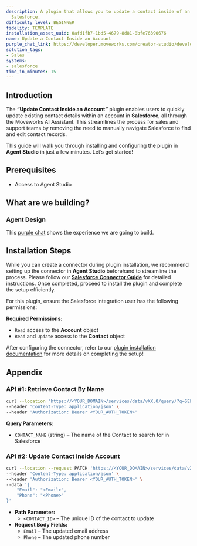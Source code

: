 ```yaml
---
description: A plugin that allows you to update a contact inside of an account in
  Salesforce.
difficulty_level: BEGINNER
fidelity: TEMPLATE
installation_asset_uuid: 0afd1fb7-1bd5-4679-8d81-8bfe76390676
name: Update a Contact Inside an Account
purple_chat_link: https://developer.moveworks.com/creator-studio/developer-tools/purple-chat/?conversation=%7B%22startTimestamp%22%3A%2211%3A43+AM%22%2C%22messages%22%3A%5B%7B%22parts%22%3A%5B%7B%22richText%22%3A%22I+need+to+update+the+contact+details+for+John+Doe+in+our+Palm+Hotels+account.%22%7D%5D%2C%22role%22%3A%22user%22%7D%2C%7B%22parts%22%3A%5B%7B%22reasoningSteps%22%3A%5B%7B%22richText%22%3A%22Searching+Salesforce+for+contact+%27John+Doe%27+in+%27Palm+Hotels%27+account...%22%2C%22status%22%3A%22pending%22%7D%2C%7B%22richText%22%3A%22Found+contact+%27John+Doe%27+with+email+john.doe%40example.com+and+phone+number+123-456-7890.%22%2C%22status%22%3A%22success%22%7D%5D%7D%2C%7B%22richText%22%3A%22I%27ve+found+the+following+contact+details+for+John+Doe+in+Palm+Hotels.%3Cbr%3EWhat+would+you+like+to+update%3F%22%7D%2C%7B%22richText%22%3A%22%3Cb%3EJohn+Doe+-+Current+Details%3C%2Fb%3E%3Cbr%3E%3Cb%3EEmail%3A%3C%2Fb%3E+john.doe%40example.com%3Cbr%3E%3Cb%3EPhone%3A%3C%2Fb%3E+123-456-7890%22%7D%2C%7B%22citations%22%3A%5B%7B%22citationTitle%22%3A%22John+Doe%22%2C%22connectorName%22%3A%22salesforce%22%7D%5D%7D%5D%2C%22role%22%3A%22assistant%22%7D%2C%7B%22parts%22%3A%5B%7B%22richText%22%3A%22Update+the+phone+number.%22%7D%5D%2C%22role%22%3A%22user%22%7D%2C%7B%22parts%22%3A%5B%7B%22richText%22%3A%22Please+provide+the+new+phone+number+for+John+Doe.%22%7D%5D%2C%22role%22%3A%22assistant%22%7D%2C%7B%22parts%22%3A%5B%7B%22richText%22%3A%22987-654-3210%22%7D%5D%2C%22role%22%3A%22user%22%7D%2C%7B%22parts%22%3A%5B%7B%22richText%22%3A%22Okay%2C+I+can+update+John+Doe%27s+phone+number+to+987-654-3210.%3Cbr%3E%22%7D%2C%7B%22richText%22%3A%22%3Cb%3EPlease+confirm+the+updates%3C%2Fb%3E%3Cbr%3E%3Cb%3EContact%3A%3C%2Fb%3E+John+Doe%3Cbr%3E%3Cb%3ENew+Phone+Number%3A%3C%2Fb%3E+987-654-3210%3Cbr%3E%22%7D%2C%7B%22buttons%22%3A%5B%7B%22buttonText%22%3A%22Update+in+Salesforce%22%2C%22style%22%3A%22filled%22%7D%2C%7B%22buttonText%22%3A%22Edit+Details%22%2C%22style%22%3A%22outlined%22%7D%2C%7B%22buttonText%22%3A%22Cancel%22%2C%22style%22%3A%22outlined%22%7D%5D%7D%5D%2C%22role%22%3A%22assistant%22%7D%5D%7D
solution_tags:
- Sales
systems:
- salesforce
time_in_minutes: 15
---
```


## Introduction

The **“Update Contact Inside an Account”** plugin enables users to quickly update existing contact details within an account in **Salesforce**, all through the Moveworks AI Assistant. This streamlines the process for sales and support teams by removing the need to manually navigate Salesforce to find and edit contact records.

This guide will walk you through installing and configuring the plugin in **Agent Studio** in just a few minutes. Let’s get started!

## **Prerequisites**

- Access to Agent Studio

## **What are we building?**

### Agent Design

This [purple chat](https://developer.moveworks.com/creator-studio/developer-tools/purple-chat?conversation=%7B%22startTimestamp%22%3A%2211%3A43+AM%22%2C%22messages%22%3A%5B%7B%22parts%22%3A%5B%7B%22richText%22%3A%22I+need+to+update+the+contact+details+for+John+Doe+in+our+Palm+Hotels+account.%22%7D%5D%2C%22role%22%3A%22user%22%7D%2C%7B%22parts%22%3A%5B%7B%22reasoningSteps%22%3A%5B%7B%22richText%22%3A%22Searching+Salesforce+for+contact+%27John+Doe%27+in+%27Palm+Hotels%27+account...%22%2C%22status%22%3A%22pending%22%7D%2C%7B%22richText%22%3A%22Found+contact+%27John+Doe%27+with+email+john.doe%40example.com+and+phone+number+123-456-7890.%22%2C%22status%22%3A%22success%22%7D%5D%7D%2C%7B%22richText%22%3A%22I%27ve+found+the+following+contact+details+for+John+Doe+in+Palm+Hotels.%3Cbr%3EWhat+would+you+like+to+update%3F%22%7D%2C%7B%22richText%22%3A%22%3Cb%3EJohn+Doe+-+Current+Details%3C%2Fb%3E%3Cbr%3E%3Cb%3EEmail%3A%3C%2Fb%3E+john.doe%40example.com%3Cbr%3E%3Cb%3EPhone%3A%3C%2Fb%3E+123-456-7890%22%7D%2C%7B%22citations%22%3A%5B%7B%22citationTitle%22%3A%22John+Doe%22%2C%22connectorName%22%3A%22salesforce%22%7D%5D%7D%5D%2C%22role%22%3A%22assistant%22%7D%2C%7B%22parts%22%3A%5B%7B%22richText%22%3A%22Update+the+phone+number.%22%7D%5D%2C%22role%22%3A%22user%22%7D%2C%7B%22parts%22%3A%5B%7B%22richText%22%3A%22Please+provide+the+new+phone+number+for+John+Doe.%22%7D%5D%2C%22role%22%3A%22assistant%22%7D%2C%7B%22parts%22%3A%5B%7B%22richText%22%3A%22987-654-3210%22%7D%5D%2C%22role%22%3A%22user%22%7D%2C%7B%22parts%22%3A%5B%7B%22richText%22%3A%22Okay%2C+I+can+update+John+Doe%27s+phone+number+to+987-654-3210.%3Cbr%3E%22%7D%2C%7B%22richText%22%3A%22%3Cb%3EPlease+confirm+the+updates%3C%2Fb%3E%3Cbr%3E%3Cb%3EContact%3A%3C%2Fb%3E+John+Doe%3Cbr%3E%3Cb%3ENew+Phone+Number%3A%3C%2Fb%3E+987-654-3210%3Cbr%3E%22%7D%2C%7B%22buttons%22%3A%5B%7B%22buttonText%22%3A%22Update+in+Salesforce%22%2C%22style%22%3A%22filled%22%7D%2C%7B%22buttonText%22%3A%22Edit+Details%22%2C%22style%22%3A%22outlined%22%7D%2C%7B%22buttonText%22%3A%22Cancel%22%2C%22style%22%3A%22outlined%22%7D%5D%7D%5D%2C%22role%22%3A%22assistant%22%7D%5D%7D) shows the experience we are going to build.

## Installation Steps

While you can create a connector during plugin installation, we recommend setting up the connector in **Agent Studio** beforehand to streamline the process. Please follow our [**Salesforce Connector Guide**](https://developer.moveworks.com/marketplace/package/?id=salesforce&hist=home%2Cbrws#how-to-implement) for detailed instructions. Once completed, proceed to install the plugin and complete the setup efficiently.

For this plugin, ensure the Salesforce integration user has the following permissions:

**Required Permissions:**

- `Read` access to the **Account** object
- `Read` and `Update` access to the **Contact** object

After configuring the connector, refer to our [plugin installation documentation](https://help.moveworks.com/docs/ai-agent-marketplace-installation) for more details on completing the setup!

## **Appendix**

### **API #1: Retrieve Contact By Name**

```bash
curl --location 'https://<YOUR_DOMAIN>/services/data/vXX.0/query/?q=SELECT+ID+FROM+CONTACT+WHERE+NAME+LIKE+%27%25<CONTACT_NAME>%25%27' \
--header 'Content-Type: application/json' \
--header 'Authorization: Bearer <YOUR_AUTH_TOKEN>'
```

**Query Parameters:**

- `CONTACT_NAME` (string) – The name of the Contact to search for in Salesforce

### **API #2: Update Contact Inside Account**

```bash
curl --location --request PATCH 'https://<YOUR_DOMAIN>/services/data/vXX.0/sobjects/Contact/<CONTACT_ID>' \
--header 'Content-Type: application/json' \
--header 'Authorization: Bearer <YOUR_AUTH_TOKEN>' \
--data '{
    "Email": "<Email>",
    "Phone": "<Phone>"
}'
```

- **Path Parameter:**
    - `<CONTACT_ID>` – The unique ID of the contact to update
- **Request Body Fields:**
    - `Email` – The updated email address
    - `Phone` – The updated phone number